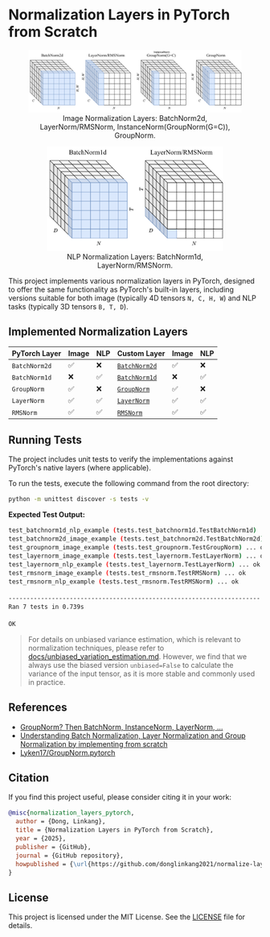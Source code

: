 # Normalization Layers in PyTorch from Scratch

<div align="center">
    <figure>
        <img src="images/image_normalize.png" alt="Image Normalization Layers" width="700">
        <figcaption>Image Normalization Layers: BatchNorm2d, LayerNorm/RMSNorm, InstanceNorm(GroupNorm(G=C)), GroupNorm.</figcaption>
        </figcaption>
    </figure>
    <figure>
        <img src="images/nlp_normalize.png" alt="NLP Normalization Layers" width="350">
        <figcaption>NLP Normalization Layers: BatchNorm1d, LayerNorm/RMSNorm.</figcaption>
    </figure>
</div>


This project implements various normalization layers in PyTorch, designed to offer the same functionality as PyTorch's built-in layers, including versions suitable for both image (typically 4D tensors `N, C, H, W`) and NLP tasks (typically 3D tensors `B, T, D`).

## Implemented Normalization Layers


| PyTorch Layer | Image | NLP | Custom Layer | Image | NLP |
|---------------|-------|-----|--------------|-------|-----|
| `BatchNorm2d` | ✅    | ❌  | [`BatchNorm2d`](normalize.py#L85) | ✅    | ❌  |
| `BatchNorm1d` | ❌    | ✅  | [`BatchNorm1d`](normalize.py#L66) | ❌    | ✅  |
| `GroupNorm`   | ✅    | ❌  | [`GroupNorm`](normalize.py#L101)   | ✅    | ❌  |
| `LayerNorm`   | ✅    | ✅  | [`LayerNorm`](normalize.py#L16)   | ✅    | ✅  |
| `RMSNorm`     | ✅    | ✅  | [`RMSNorm`](normalize.py#L34)     | ✅    | ✅  |


## Running Tests

The project includes unit tests to verify the implementations against PyTorch's native layers (where applicable).

To run the tests, execute the following command from the root directory:

```bash
python -m unittest discover -s tests -v
```

**Expected Test Output:**

```bash
test_batchnorm1d_nlp_example (tests.test_batchnorm1d.TestBatchNorm1d) ... ok
test_batchnorm2d_image_example (tests.test_batchnorm2d.TestBatchNorm2d) ... ok
test_groupnorm_image_example (tests.test_groupnorm.TestGroupNorm) ... ok
test_layernorm_image_example (tests.test_layernorm.TestLayerNorm) ... ok
test_layernorm_nlp_example (tests.test_layernorm.TestLayerNorm) ... ok
test_rmsnorm_image_example (tests.test_rmsnorm.TestRMSNorm) ... ok
test_rmsnorm_nlp_example (tests.test_rmsnorm.TestRMSNorm) ... ok

----------------------------------------------------------------------
Ran 7 tests in 0.739s

OK
```

> For details on unbiased variance estimation, which is relevant to normalization techniques, please refer to [docs/unbiased_variation_estimation.md](docs/unbiased_variation_estimation.md). However, we find that we always use the biased version `unbiased=False` to calculate the variance of the input tensor, as it is more stable and commonly used in practice.

## References

- [GroupNorm? Then BatchNorm, InstanceNorm, LayerNorm, …](https://medium.com/%40zljdanceholic/groupnorm-then-batchnorm-instancenorm-layernorm-e2b2a1d350a0)
- [Understanding Batch Normalization, Layer Normalization and Group Normalization by implementing from scratch](https://www.linkedin.com/pulse/understanding-batch-normalization-layer-group-implementing-pasha-s)
- [Lyken17/GroupNorm.pytorch](https://github.com/Lyken17/GroupNorm.pytorch/blob/master/group_norm.py)

## Citation

If you find this project useful, please consider citing it in your work:

```bibtex
@misc{normalization_layers_pytorch,
  author = {Dong, Linkang},
  title = {Normalization Layers in PyTorch from Scratch},
  year = {2025},
  publisher = {GitHub},
  journal = {GitHub repository},
  howpublished = {\url{https://github.com/donglinkang2021/normalize-layers-pytorch}}
}
```

## License

This project is licensed under the MIT License. See the [LICENSE](LICENSE) file for details.

